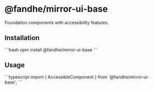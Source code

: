 # @fandhe/mirror-ui-base

Foundation components with accessibility features.

## Installation

\`\`\`bash
npm install @fandhe/mirror-ui-base
\`\`\`

## Usage

\`\`\`typescript
import { AccessibleComponent } from '@fandhe/mirror-ui-base';
\`\`\`
